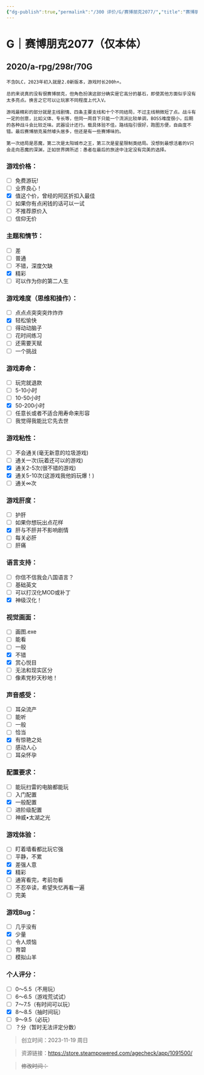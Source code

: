 ```yaml
---
{"dg-publish":true,"permalink":"/300 评价/G/赛博朋克2077/","title":"赛博朋克2077","tags":["G"],"created":"2024-01-25T18:45:03.000+08:00","updated":"2024-01-25T18:45:03.000+08:00"}
---
```


# G｜赛博朋克2077（仅本体）
## 2020/a-rpg/298r/70G
	不含DLC，2023年初入就是2.0新版本，游戏时长200h+。 
	
	总的来说真的没有很赛博朋克，但角色扮演这部分确实是它高分的基石，即使其他方面似乎没有太多亮点。换言之它可以让玩家不同程度上代入V。
	
	游戏最精彩的部分就是主线剧情、四条主要支线和十个不同结局，不过主线稍微短了点。战斗有一定的创意，比如义体、专长等，但同一周目下只能一个流派比较单调，BOSS难度很小，后期的各种战斗会比较乏味。武器设计还行。载具体验不佳。路线指引很好，跑图方便，自由度不错。最后赛博朋克虽然噱头居多，但还是有一些赛博味的。
	
	第一次结局是恶魔，第二次是太阳城市之王，第三次是星星限制类结局。没想到最想活着的V只会走向恶魔的深渊，正如世界牌所述：愚者在最后的旅途中注定没有完美的选择。
### 游戏价格：
- [ ] 免费游玩!
- [ ] 业界良心！
- [x] 值这个价，曾经的阿区折扣入最佳
- [ ] 如果你有点闲钱的话可以一试
- [ ] 不推荐原价入
- [ ] 信仰无价
### 主题和情节：
- [ ] 差
- [ ] 普通
- [ ] 不错，深度欠缺
- [x] 精彩
- [ ] 可以作为你的第二人生
### 游戏难度（思维和操作）：
- [ ] 点点点突突突炸炸炸
- [x] 轻松愉快
- [ ] 得动动脑子
- [ ] 花时间练习
- [ ] 还需要天赋
- [ ] 一个挑战
### 游戏寿命：
- [ ] 玩完就退款
- [ ] 5-10小时
- [ ] 10-50小时
- [x] 50-200小时
- [ ] 任意长或者不适合用寿命来形容
- [ ] 我觉得我能比它先去世
### 游戏粘性：
- [ ] 不会通关(毫无新意的垃圾游戏)
- [ ] 通关一次(玩着还可以的游戏)
- [x] 通关2-5次(很不错的游戏)
- [x] 通关5-10次(这游戏我他妈玩爆！)
- [ ] 通关∞次
### 游戏肝度：
- [ ] 护肝
- [ ] 如果你想玩出点花样
- [x] 肝与不肝并不影响剧情
- [ ] 每关必肝
- [ ] 肝痛
### 语言支持：
- [ ] 你信不信我会八国语言？
- [ ] 基础英文
- [ ] 可以打汉化MOD或补丁
- [x] 神级汉化！
### 视觉画面：
- [ ] 画图.exe
- [ ] 能看
- [ ] 一般
- [x] 不错
- [x] 赏心悦目
- [ ] 无法和现实区分
- [ ] 像素党秒天秒地！
### 声音感受：
- [ ] 耳朵流产
- [ ] 能听
- [ ] 一般
- [ ] 恰当
- [x] 有惊艳之处
- [ ] 感动人心
- [ ] 耳朵怀孕
### 配置要求：
- [ ] 能玩扫雷的电脑都能玩
- [ ] 入门配置
- [x] 一般配置
- [ ] 进阶级配置
- [ ] 神威•太湖之光
### 游戏体验：
- [ ] 盯着墙看都比玩它强
- [ ] 平静，不累
- [x] 差强人意
- [x] 精彩
- [ ] 通宵看完，考前勿看
- [ ] 不忍卒读，希望失忆再看一遍
- [ ] 完美
### 游戏Bug：
- [ ] 几乎没有
- [x] 少量
- [ ] 令人烦恼
- [ ] 育碧
- [ ] 模拟山羊
### 个人评分：
- [ ] 0～5.5（不用玩）
- [ ] 6～6.5（游戏荒试试）
- [ ] 7～7.5（有时间可以玩）
- [x] 8～8.5（抽时间玩）
- [ ] 9～9.5（必玩）
- [ ]  ？分（暂时无法评定分数）

>创立时间：2023-11-19 周日

>资源链接：https://store.steampowered.com/agecheck/app/1091500/

>~~修改时间：~~



